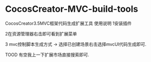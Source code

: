 # CocosCreator-MVC-build-tools
CocosCreator3.5MVC框架代码生成扩展工具
使用说明
1安装插件

2在资源管理器右击即可看到扩展菜单

3 mvc控制脚本生成方式 -> 选择已创建场景右击选择mvcUI代码生成即可.

TOOD 有空我上一下扩展市场直接搜索即可.
